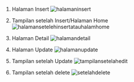 1. Halaman Insert
![halamaninsert](https://github.com/user-attachments/assets/aa0d421d-71b6-4552-b049-05cde70a72eb)

2. Tampilan setelah Insert/Halaman Home
![halamansetelehinsertatauhalamhome](https://github.com/user-attachments/assets/237bd938-5b4c-4382-89b1-3974c0920156)

3. Halaman Detail
![halamandetail](https://github.com/user-attachments/assets/f5fb8ced-2d81-4e94-b86e-d1276799730f)

4. Halaman Update
![halamanupdate](https://github.com/user-attachments/assets/674e90b1-76e7-4c91-a9f4-abb551f21900)

5. Tampilan setelah Update
![tampilansetelahedit](https://github.com/user-attachments/assets/c84dc090-50b9-4d86-bdb0-bd727f70bde7)

6. Tampilan setelah delete
![setelahdelete](https://github.com/user-attachments/assets/c9160fad-d5e5-42e6-ac20-491f33914829)
